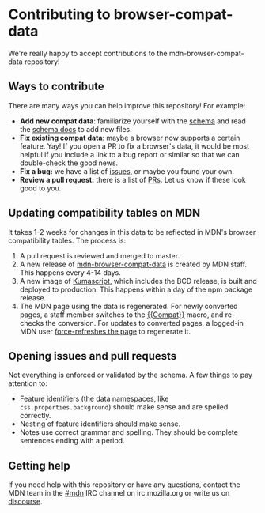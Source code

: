 # Contributing to browser-compat-data

We're really happy to accept contributions to the mdn-browser-compat-data repository!

## Ways to contribute

There are many ways you can help improve this repository! For example:

* **Add new compat data**: familiarize yourself with the [schema](https://github.com/mdn/browser-compat-data/blob/master/schemas/compat-data.schema.json) and read the [schema docs](https://github.com/mdn/browser-compat-data/blob/master/schemas/compat-data-schema.md) to add new files.
* **Fix existing compat data**: maybe a browser now supports a certain feature. Yay! If you open a PR to fix a browser's data, it would be most helpful if you include a link to a bug report or similar so that we can double-check the good news.
* **Fix a bug:** we have a list of [issues](https://github.com/mdn/browser-compat-data/issues),
or maybe you found your own.
* **Review a pull request:** there is a list of [PRs](https://github.com/mdn/browser-compat-data/pulls).
Let us know if these look good to you.

## Updating compatibility tables on MDN

It takes 1-2 weeks for changes in this data to be reflected in MDN's browser compatibility tables. The process is:

1. A pull request is reviewed and merged to master.
2. A new release of [mdn-browser-compat-data](https://www.npmjs.com/package/mdn-browser-compat-data) is created by MDN staff. This happens every 4-14 days.
3. A new image of [Kumascript](https://github.com/mdn/kumascript), which includes the BCD release, is built and deployed to production. This happens within a day of the npm package release.
4. The MDN page using the data is regenerated. For newly converted pages, a staff member switches to the [{{Compat}}](https://github.com/mdn/kumascript/blob/master/macros/Compat.ejs) macro, and re-checks the conversion. For updates to converted pages, a logged-in MDN user [force-refreshes the page](https://en.wikipedia.org/wiki/Wikipedia:Bypass_your_cache#Bypassing_cache) to regenerate it.

## Opening issues and pull requests

Not everything is enforced or validated by the schema. A few things to pay attention to:

* Feature identifiers (the data namespaces, like `css.properties.background`) should make sense and are spelled correctly.
* Nesting of feature identifiers should make sense.
* Notes use correct grammar and spelling. They should be complete sentences ending with a period.

## Getting help

If you need help with this repository or have any questions, contact the MDN team
in the [#mdn](irc://irc.mozilla.org/mdn) IRC channel on irc.mozilla.org or write us on [discourse](https://discourse.mozilla-community.org/c/mdn).
